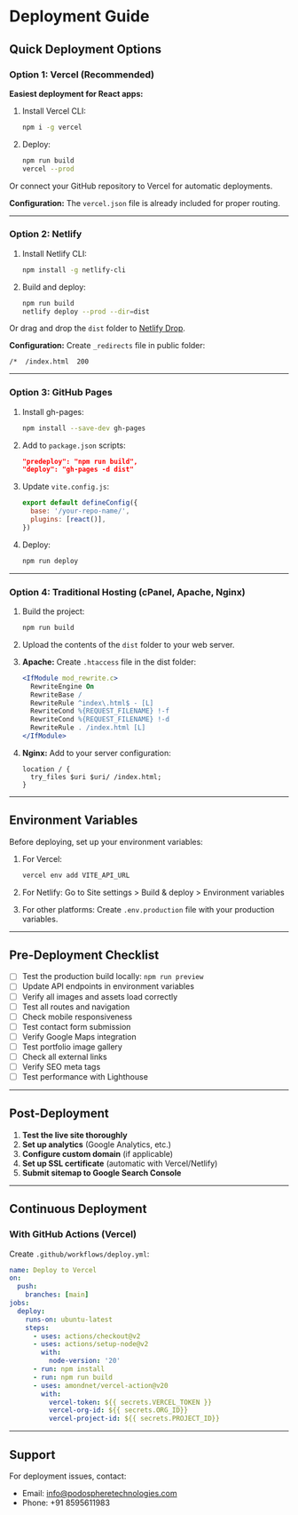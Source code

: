 # Deployment Guide

## Quick Deployment Options

### Option 1: Vercel (Recommended)

**Easiest deployment for React apps:**

1. Install Vercel CLI:
   ```bash
   npm i -g vercel
   ```

2. Deploy:
   ```bash
   npm run build
   vercel --prod
   ```

Or connect your GitHub repository to Vercel for automatic deployments.

**Configuration:** The `vercel.json` file is already included for proper routing.

---

### Option 2: Netlify

1. Install Netlify CLI:
   ```bash
   npm install -g netlify-cli
   ```

2. Build and deploy:
   ```bash
   npm run build
   netlify deploy --prod --dir=dist
   ```

Or drag and drop the `dist` folder to [Netlify Drop](https://app.netlify.com/drop).

**Configuration:** Create `_redirects` file in public folder:
```
/*  /index.html  200
```

---

### Option 3: GitHub Pages

1. Install gh-pages:
   ```bash
   npm install --save-dev gh-pages
   ```

2. Add to `package.json` scripts:
   ```json
   "predeploy": "npm run build",
   "deploy": "gh-pages -d dist"
   ```

3. Update `vite.config.js`:
   ```javascript
   export default defineConfig({
     base: '/your-repo-name/',
     plugins: [react()],
   })
   ```

4. Deploy:
   ```bash
   npm run deploy
   ```

---

### Option 4: Traditional Hosting (cPanel, Apache, Nginx)

1. Build the project:
   ```bash
   npm run build
   ```

2. Upload the contents of the `dist` folder to your web server.

3. **Apache:** Create `.htaccess` file in the dist folder:
   ```apache
   <IfModule mod_rewrite.c>
     RewriteEngine On
     RewriteBase /
     RewriteRule ^index\.html$ - [L]
     RewriteCond %{REQUEST_FILENAME} !-f
     RewriteCond %{REQUEST_FILENAME} !-d
     RewriteRule . /index.html [L]
   </IfModule>
   ```

4. **Nginx:** Add to your server configuration:
   ```nginx
   location / {
     try_files $uri $uri/ /index.html;
   }
   ```

---

## Environment Variables

Before deploying, set up your environment variables:

1. For Vercel:
   ```bash
   vercel env add VITE_API_URL
   ```

2. For Netlify:
   Go to Site settings > Build & deploy > Environment variables

3. For other platforms:
   Create `.env.production` file with your production variables.

---

## Pre-Deployment Checklist

- [ ] Test the production build locally: `npm run preview`
- [ ] Update API endpoints in environment variables
- [ ] Verify all images and assets load correctly
- [ ] Test all routes and navigation
- [ ] Check mobile responsiveness
- [ ] Test contact form submission
- [ ] Verify Google Maps integration
- [ ] Test portfolio image gallery
- [ ] Check all external links
- [ ] Verify SEO meta tags
- [ ] Test performance with Lighthouse

---

## Post-Deployment

1. **Test the live site thoroughly**
2. **Set up analytics** (Google Analytics, etc.)
3. **Configure custom domain** (if applicable)
4. **Set up SSL certificate** (automatic with Vercel/Netlify)
5. **Submit sitemap to Google Search Console**

---

## Continuous Deployment

### With GitHub Actions (Vercel)

Create `.github/workflows/deploy.yml`:
```yaml
name: Deploy to Vercel
on:
  push:
    branches: [main]
jobs:
  deploy:
    runs-on: ubuntu-latest
    steps:
      - uses: actions/checkout@v2
      - uses: actions/setup-node@v2
        with:
          node-version: '20'
      - run: npm install
      - run: npm run build
      - uses: amondnet/vercel-action@v20
        with:
          vercel-token: ${{ secrets.VERCEL_TOKEN }}
          vercel-org-id: ${{ secrets.ORG_ID}}
          vercel-project-id: ${{ secrets.PROJECT_ID}}
```

---

## Support

For deployment issues, contact:
- Email: info@podospheretechnologies.com
- Phone: +91 8595611983

